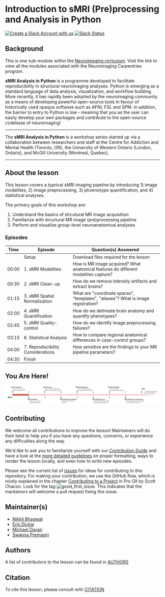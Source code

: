 # Introduction to sMRI (Pre)processing and Analysis in Python

[![Create a Slack Account with us](https://img.shields.io/badge/Create_Slack_Account-The_Carpentries-071159.svg)](https://swc-slack-invite.herokuapp.com/)
[![Slack Status](https://img.shields.io/badge/Slack_Channel-neuroimaging-E01563.svg)](https://swcarpentry.slack.com/messages/CCJBHKCHZ)

## Background

This is one sub-module within the [Neuroimaging cirriculum][neuro_cirriculum]. Visit the link to view all the modules associated with the Neuroimaging Carpentries program.

**sMRI Analysis in Python** is a programme developed to facilitate reproducibility in structural neuroimaging analyses. Python is emerging as a standard language of data analysis, visualization, and workflow building. More recently, it has rapidly been adopted by the neuroimaging community as a means of developing powerful open-source tools in favour of historically used opaque software such as AFNI, FSL and SPM. In addition, the barrier to entry to Python is low - meaning that you as the user can easily develop your own packages and contribute to the open-source codebase of neuroimaging!

***

The **sMRI Analysis in Python** is a workshop series started up via a collaboration between researchers and staff at the Centre for Addiction and Mental Health (Toronto, ON), the University of Western Ontario (London, Ontario), and McGill University (Montreal, Quebec).

***

## About the lesson

This lesson covers a typrical sMRI imaging pipeline by introducing 1) image modalities, 2) image preprocessing, 3) phoenotype quantification, and 4) statistical analyses.  

The primary goals of this workshop are:
1. Understand the basics of strcutural MR image acquisition
2. Familiarize with structural MR image (pre)processing pipeline
3. Perform and visualize group-level neuroanatomical analyses


### Episodes

| Time | Episode | Question(s) Answered |
| ---  | ---     | ---                  |
||Setup|Download files required for the lesson|
| 00:00 | 1. sMRI Modalities | How is MR image acquired? What anatomical features do different modalities capture?  |
| 00:30 | 2. sMRI Clean-up | How do we remove intensity artifacts and extract brains? |
| 01:15 | 3. sMRI Spatial Normalization | What are "coordinate spaces", "templates", "atlases"? What is image registration? |
| 02:00 | 4. sMRI Quantification | How do we delineate brain anatomy and quantify phenotypes? |
| 02:45 | 5. sMRI Quality-control | How do we identify image preprocessing failures? |
| 03:15 | 6. Statistical Analysis | How to compare regional anatomical differences in case-control groups? |
| 04:00 | 7. Reproducibility Considerations | How sensitive are the findings to your MR pipeline parameters? |
| 04:30 | Finish | |
 

## You Are Here!
![course_flow](fig/index/Course_flow_0.png)


## Contributing

We welcome all contributions to improve the lesson! Maintainers will do their best to help you if you have any
questions, concerns, or experience any difficulties along the way.

We'd like to ask you to familiarize yourself with our [Contribution Guide](CONTRIBUTING.md) and have a look at
the [more detailed guidelines][lesson-example] on proper formatting, ways to render the lesson locally, and even
how to write new episodes.

Please see the current list of [issues](https://github.com/carpentries-incubator/SDC-BIDS-sMRI/issues) for ideas for contributing to this
repository. For making your contribution, we use the GitHub flow, which is
nicely explained in the chapter [Contributing to a Project](http://git-scm.com/book/en/v2/GitHub-Contributing-to-a-Project) in Pro Git
by Scott Chacon.
Look for the tag ![good_first_issue](https://img.shields.io/badge/-good%20first%20issue-gold.svg). This indicates that the mantainers will welcome a pull request fixing this issue.


## Maintainer(s)

* [Nikhil Bhagwat][nikhil_bhagwat]
* [Erin Dickie][erin_dickie]
* [Michael Dayan][Michael_Dayan]
* [Swapna Premasiri][Swapna_Premasiri]

## Authors

A list of contributors to the lesson can be found in [AUTHORS](AUTHORS)

## Citation

To cite this lesson, please consult with [CITATION](CITATION)

[lesson-example]: https://carpentries.github.io/lesson-example
[nikhil_bhagwat]: https://github.com/nikhil153
[erin_dickie]: https://github.com/edickie
[Michael_Dayan]: https://github.com/neurorepro
[Swapna_Premasiri]: https://github.com/devdinie
[neuro_cirriculum]: https://carpentries.org/community-lessons/#neuroimaging
